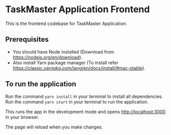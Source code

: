 # TaskMaster Application Frontend

This is the frontend codebase for TaskMaster Application.

## Prerequisites

- You should have Node installed (Download from https://nodejs.org/en/download).
- Also install Yarn package manager (To install refer https://classic.yarnpkg.com/lang/en/docs/install/#mac-stable).

## To run the application

Run the command `yarn install` in your terminal to install all dependencies.
Run the command `yarn start` in your terminal to run the application.

This runs the app in the development mode and opens [http://localhost:3000](http://localhost:3000) in your browser.

The page will reload when you make changes.
